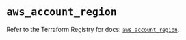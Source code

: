 # `aws_account_region`

Refer to the Terraform Registry for docs: [`aws_account_region`](https://registry.terraform.io/providers/hashicorp/aws/5.90.0/docs/resources/account_region).
